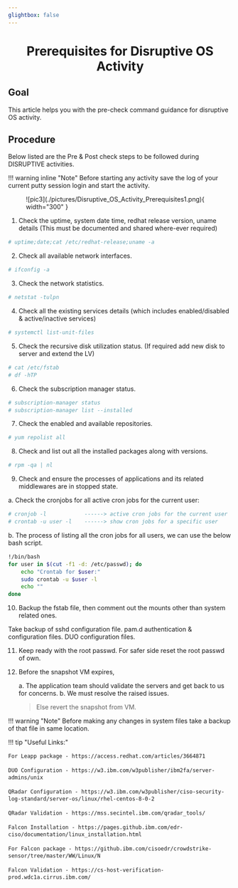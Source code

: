 ```yaml
---
glightbox: false
---
```


<h1 align="center">Prerequisites for Disruptive OS Activity</h1>

## Goal

This article helps you with the pre-check command guidance for disruptive OS activity.

## Procedure

Below listed are the Pre & Post check steps to be followed during DISRUPTIVE activities.

!!! warning inline "Note"
    Before starting any activity save the log of your current putty session login 
    and start the activity.
<figure markdown="span">
  ![pic3](./pictures/Disruptive_OS_Activity_Prerequisites1.png){ width="300" }
</figure> 

1. Check the uptime, system date time, redhat release version, uname details (This must be documented and shared where-ever required)
```bash
# uptime;date;cat /etc/redhat-release;uname -a
```
2. Check all available network interfaces.
```bash
# ifconfig -a
```
3. Check the network statistics.
```bash
# netstat -tulpn
```
4. Check all the existing services details (which includes enabled/disabled & active/inactive services)
```bash
# systemctl list-unit-files
```
5. Check the recursive disk utilization status. (If required add new disk to server and extend the LV)
```bash
# cat /etc/fstab
# df -hTP
```
6. Check the subscription manager status.
```bash
# subscription-manager status
# subscription-manager list --installed
```
7. Check the enabled and available repositories. 
```bash
# yum repolist all 
```
8. Check and list out all the installed packages along with versions.
```bash
# rpm -qa | nl
```
9. Check and ensure the processes of applications and its related middlewares are in stopped state.

a. Check the cronjobs for all active cron jobs for the current user:

```bash
# cronjob -l            ------> active cron jobs for the current user
# crontab -u user -l    ------> show cron jobs for a specific user
```
b. The process of listing all the cron jobs for all users, we can use the below bash script.
```bash
!/bin/bash
for user in $(cut -f1 -d: /etc/passwd); do
    echo "Crontab for $user:"
    sudo crontab -u $user -l
    echo ""
done
```
10. Backup the fstab file, then comment out the mounts other than system related ones.

Take backup of 
                sshd configuration file.
                pam.d authentication & configuration files.
                DUO configuration files.

11. Keep ready with the root passwd. For safer side reset the root passwd of own.

12. Before the snapshot VM expires, 
    
    a.	The application team should validate the servers and get back to us for concerns.
    b.	We must resolve the raised issues.

    > Else revert the snapshot from VM.

!!! warning "Note"
    Before making any changes in system files take a backup of that file in same location. 

!!! tip "Useful Links:"

    For Leapp package - https://access.redhat.com/articles/3664871 

    DUO Configuration - https://w3.ibm.com/w3publisher/ibm2fa/server-admins/unix 

    QRadar Configuration - https://w3.ibm.com/w3publisher/ciso-security-log-standard/server-os/linux/rhel-centos-8-0-2

    QRadar Validation - https://mss.secintel.ibm.com/qradar_tools/

    Falcon Installation - https://pages.github.ibm.com/edr-ciso/documentation/linux_installation.html 

    For Falcon package - https://github.ibm.com/cisoedr/crowdstrike-sensor/tree/master/WW/Linux/N 

    Falcon Validation - https://cs-host-verification-prod.wdc1a.cirrus.ibm.com/